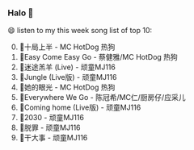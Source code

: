 

### Halo 👋

😄 listen to my this week song list of top 10:

0. 🌈十局上半 - MC HotDog 热狗
1. 🌈Easy Come Easy Go - 蔡健雅/MC HotDog 热狗
2. 🌈迷途羔羊 (Live) - 顽童MJ116
3. 🌈Jungle (Live版) - 顽童MJ116
4. 🌈她的眼光 - MC HotDog 热狗
5. 🌈Everywhere We Go - 陈冠希/MC仁/厨房仔/应采儿
6. 🌈Coming home (Live版) - 顽童MJ116
7. 🌈2030 - 顽童MJ116
8. 🌈脱罪 - 顽童MJ116
9. 🌈干大事 - 顽童MJ116

